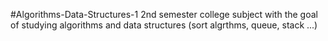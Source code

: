 #Algorithms-Data-Structures-1
2nd semester college subject with the goal of studying algorithms and data structures (sort algrthms, queue, stack ...)
